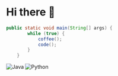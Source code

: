 # Hi there 👋

```java
public static void main(String[] args) {
        while (true) {
            coffee();
            code();
        }
    }
```

![Java](https://img.shields.io/badge/Java-ED8B00?style=for-the-badge&logo=java&logoColor=white)
![Python](https://img.shields.io/badge/Python-3776AB?style=for-the-badge&logo=python&logoColor=white)

